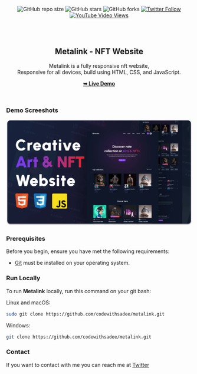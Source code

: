 <div align="center">
  
  ![GitHub repo size](https://img.shields.io/github/repo-size/codewithsadee/metalink)
  ![GitHub stars](https://img.shields.io/github/stars/codewithsadee/metalink?style=social)
  ![GitHub forks](https://img.shields.io/github/forks/codewithsadee/metalink?style=social)
  [![Twitter Follow](https://img.shields.io/twitter/follow/codewithsadee?style=social)](https://twitter.com/intent/follow?screen_name=codewithsadee)
  [![YouTube Video Views](https://img.shields.io/youtube/views/cn4gx0z9EKE?style=social)](https://youtu.be/cn4gx0z9EKE)

  <br />
  <br />

  <h2 align="center">Metalink - NFT Website</h2>

  Metalink is a fully responsive nft website, <br />Responsive for all devices, build using HTML, CSS, and JavaScript.

  <a href="https://codewithsadee.github.io/metalink/"><strong>➥ Live Demo</strong></a>

</div>

<br />

### Demo Screeshots

![Metalink Desktop Demo](./readme-images/desktop.png "Desktop Demo")

### Prerequisites

Before you begin, ensure you have met the following requirements:

* [Git](https://git-scm.com/downloads "Download Git") must be installed on your operating system.

### Run Locally

To run **Metalink** locally, run this command on your git bash:

Linux and macOS:

```bash
sudo git clone https://github.com/codewithsadee/metalink.git
```

Windows:

```bash
git clone https://github.com/codewithsadee/metalink.git
```

### Contact

If you want to contact with me you can reach me at [Twitter](https://www.twitter.com/codewithsadee)
